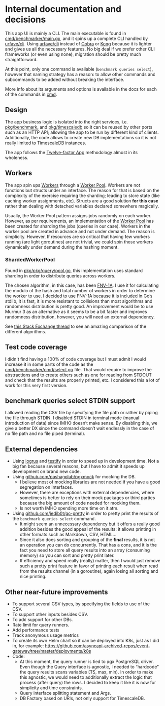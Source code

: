 # Internal documentation and decisions
This app UI is mainly a CLI.
The main executable is found in [cmd/benchmarker/main.go](../cmd/benchmarker/main.go), and it spins up a complete CLI handled by [urfave/cli](https://github.com/urfave/cli).
Using [urfave/cli](https://github.com/urfave/cli) instead of [Cobra](https://github.com/spf13/cobra) or [Kong](https://github.com/alecthomas/kong) because it is lighter and gives us all the necessary features. No big deal if we prefer other CLI frameworks (or even using none), migration should be pretty much straightforward.

At this point, only one command is available (`benchmark queries select`), however that naming strategy has a reason: to allow other commands and subcommands to be added without breaking the interface.

More info about its arguments and options is available in the docs for each of the commands in [cmd](cmd).

## Design
The app business logic is isolated into the right services, i.e. [pkg/benchmark](../pkg/benchmark), and [pkg/timescaledb](../pkg/timescaledb) so it can be reused by other ports such as an HTTP API; allowing the app to be run by different kind of clients. 
Additionally, the code allows to create new DB implementations so it is not really limited to TimescaleDB instances.

The app follows the [Twelve-factor App](https://12factor.net/) methodology almost in its wholeness.

## Workers
The app spin ups [Workers](../pkg/query/worker.go) through a [Worker Pool](../pkg/query/pool.go).
Workers are not functions but structs under an interface. The reason for that is based on the complexity of the exercise requiring the sharding; leading to store state (like caching worker assignments, etc). Structs are a good solution **for this case** rather than dealing with detached variables declared somewhere magically.

Usually, the Worker Pool pattern assigns jobs randomly on each worker. However, as per requirements, an implementation of the [Worker Pool](../pkg/query/pool.go) has been created for sharding the jobs (queries in our case).
Workers in the worker pool are created in advance and not under demand. The reason is simplicity. However, If resources are so critical that having few workers running (are light goroutines) are not trivial, we could spin those workers dynamically under demand during the hashing moment.

### ShardedWorkerPool
Found in [pkg/pkg/query/pool.go](../pkg/query/pool.go), this implementation uses standard sharding in order to distribute queries across workers. 

The chosen algorithm, in this case, has been [FNV-1A](https://en.wikipedia.org/wiki/Fowler%E2%80%93Noll%E2%80%93Vo_hash_function). I use it for calculating the modulo of the hash and total number of workers in order to determine the worker to use. 
I decided to use FNV-1A because it is included in Go’s stdlib, it is fast, it is more resistant to collisions than most algorithms and randomness distribution is pretty good. 
An improvement would be to use Murmur 3 as an alternative as it seems to be a bit faster and improves randomness distribution, however, you will need an external dependency. 

See [this Stack Exchange thread](https://softwareengineering.stackexchange.com/a/145633/450177) to see an amazing comparison of the different algorithms.

## Test code coverage
I didn't find having a 100% of code coverage but I must admit I would increase it in some parts of the code as the [cmd/benchmarker/cmd/select.go](../cmd/benchmarker/cmd/select.go) file. 
That would require to improve the abstractions and to create others such as one for reading from STDOUT and check that the results are properly printed, etc. I considered this a lot of work for this very first version.

## benchmark queries select STDIN support
I allowed reading the CSV file by specifying the file path or rather by piping the file through STDIN. 
I disabled STDIN in terminal mode (manual introduction of data) since IMHO doesn’t make sense. 
By disabling this, we give a better DX since the command doesn’t wait endlessly in the case of no file path and no file piped (terminal).

## External dependencies
- Using [logrus](https://github.com/sirupsen/logrus) and [testify](https://github.com/stretchr/testify) in order to speed up in development time. Not a big fan because several reasons, but I have to admit it speeds up development on brand new code. 
- Using [github.com/pashagolub/pgxmock](https://github.com/pashagolub/pgxmock/) for mocking the DB. 
  - I believe most of mocking libraries are not needed if you have a good segregation on interfaces. 
  - However, there are exceptions with external dependencies, where sometimes is better to rely on their mock packages or third parties because the big amount of code needed for mocking them. 
  - Is not worth IMHO spending more time on it atm.
- Using [github.com/jedib0t/go-pretty](https://github.com/jedib0t/go-pretty) in order to pretty print the results of the `benchmark queries select` command. 
  - It might seem an unnecessary dependency but it offers a really good addition besides the good appeal of the results: it allows printing in other formats such as Markdown, CSV, HTML...
  - Since it also does sorting and grouping of the **final** results, it is not an operation you can do concurrently. That has a cons, and it is the fact you need to store all query results into an array (consuming memory) so you can sort and pretty print later. 
  - If efficiency and speed really (really) matter, then I would just remove such a pretty print feature in favor of printing each result when read from the results channel (in a goroutine), again losing all sorting and nice printing.

## Other near-future improvements
- To support several CSV types, by specifying the fields to use of the CSV.
- To support other inputs besides CSV.
- To add support for other DBs.
- Rate limit for query runners.
- Add performance tests
- Track anonymous usage metrics
- To create its own Helm chart so it can be deployed into K8s, just as I did in, for example: https://github.com/asyncapi-archived-repos/event-gateway/tree/master/deployments/k8s
- Code:
    - At this moment, the query runner is tied to pgx PostgreSQL driver. Even though the Query interface is agnostic, I needed to “hardcode” the query results scans variables (TS, max, min). In order to make this agnostic, we would need to additionally extract the logic that process (after query) the rows. I decided to keep it like it is now for simplicity and time constraints.
    - Query interface splitting statement and Args.
    - DB Factory based on URIs, not only support for TimescaleDB.